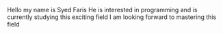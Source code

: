 Hello my name is Syed Faris
He is interested in programming and is currently studying this exciting field
I am looking forward to mastering this field
